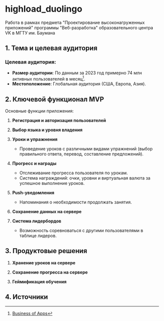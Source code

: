 # highload_duolingo
Работа в рамках предмета "Проектирование высоконагруженных приложений" программы "Веб-разработка" образовательного центра VK в МГТУ им. Баумана

## 1. Тема и целевая аудитория

### Целевая аудитория:
- **Размер аудитории**: По данным за 2023 год примерно 74 млн активных пользователей в месяц[^1].
- **Местоположение**: Глобальная аудитория (США, Европа, Азия).

## 2. Ключевой функционал MVP

Основные функции приложения:

1. **Регистрация и авторизация пользователей**
   
2. **Выбор языка и уровня владения**
  
3. **Уроки и упражнения**
   - Проведение уроков с различными видами упражнений (выбор правильного ответа, перевод, составление предложений).

4. **Прогресс и награды**
   - Отслеживание прогресса пользователя по урокам.
   - Система награждений: очки, уровни и виртуальная валюта за успешное выполнение уроков.

5. **Push-уведомления**
   - Напоминания о необходимости продолжать занятия.

6. **Сохранение данных на сервере**

7. **Система лидербордов**
   - Возможность соревноваться с другими пользователями в таблице лидеров.

## 3. Продуктовые решения

1. **Хранение уроков на сервере**
   
2. **Сохранение прогресса на сервере**

3. **Геймификация обучения**

## 4. Источники

[^1]: [Business of Apps](https://www.businessofapps.com/data/duolingo-statistics/)
